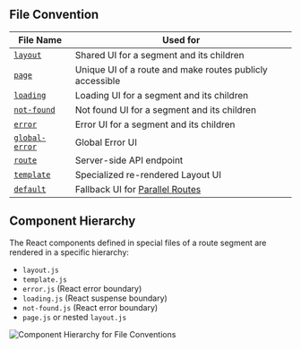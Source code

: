 ## File Convention
| File Name                                                                                               | Used for                                                                                                         |
| ------------------------------------------------------------------------------------------------------- | ---------------------------------------------------------------------------------------------------------------- |
| [`layout`](https://nextjs.org/docs/app/building-your-application/routing/pages-and-layouts#layouts)     | Shared UI for a segment and its children                                                                         |
| [`page`](https://nextjs.org/docs/app/building-your-application/routing/pages-and-layouts#pages)         | Unique UI of a route and make routes publicly accessible                                                         |
| [`loading`](https://nextjs.org/docs/app/building-your-application/routing/loading-ui-and-streaming)     | Loading UI for a segment and its children                                                                        |
| [`not-found`](https://nextjs.org/docs/app/api-reference/file-conventions/not-found)                     | Not found UI for a segment and its children                                                                      |
| [`error`](https://nextjs.org/docs/app/building-your-application/routing/error-handling)                 | Error UI for a segment and its children                                                                          |
| [`global-error`](https://nextjs.org/docs/app/building-your-application/routing/error-handling)          | Global Error UI                                                                                                  |
| [`route`](https://nextjs.org/docs/app/building-your-application/routing/route-handlers)                 | Server-side API endpoint                                                                                         |
| [`template`](https://nextjs.org/docs/app/building-your-application/routing/pages-and-layouts#templates) | Specialized re-rendered Layout UI                                                                                |
| [`default`](https://nextjs.org/docs/app/api-reference/file-conventions/default)                         | Fallback UI for [Parallel Routes](https://nextjs.org/docs/app/building-your-application/routing/parallel-routes) |
 ## Component Hierarchy
 
 The React components defined in special files of a route segment are rendered in a specific hierarchy:

- `layout.js`
- `template.js`
- `error.js` (React error boundary)
- `loading.js` (React suspense boundary)
- `not-found.js` (React error boundary)
- `page.js` or nested `layout.js`

![Component Hierarchy for File Conventions](https://nextjs.org/_next/image?url=%2Fdocs%2Flight%2Ffile-conventions-component-hierarchy.png&w=3840&q=75)


